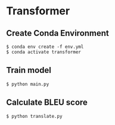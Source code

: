 # Transformer

## Create Conda Environment
```
$ conda env create -f env.yml
$ conda activate transformer
```

## Train model
```
$ python main.py
```

## Calculate BLEU score
```
$ python translate.py
```
